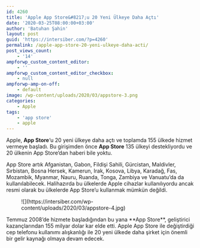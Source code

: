 ```yaml
---
id: 4260
title: 'Apple App Store&#8217;u 20 Yeni Ülkeye Daha Açtı'
date: '2020-03-25T08:00:00+03:00'
author: 'Batuhan Şahin'
layout: post
guid: 'https://intersiber.com/?p=4260'
permalink: /apple-app-store-20-yeni-ulkeye-daha-acti/
post_views_count:
    - '14'
ampforwp_custom_content_editor:
    - ''
ampforwp_custom_content_editor_checkbox:
    - null
ampforwp-amp-on-off:
    - default
image: /wp-content/uploads/2020/03/appstore-3.png
categories:
    - Apple
tags:
    - 'app store'
    - apple
---
```


Apple, **App Store**‘u 20 yeni ülkeye daha açtı ve toplamda 155 ülkede hizmet vermeye başladı. Bu girişimden önce **App Store** 135 ülkeyi destekliyordu ve 20 ülkenin App Store’dan haberi bile yoktu.

App Store artık Afganistan, Gabon, Fildişi Sahili, Gürcistan, Maldivler, Sırbistan, Bosna Hersek, Kamerun, Irak, Kosova, Libya, Karadağ, Fas, Mozambik, Myanmar, Nauru, Ruanda, Tonga, Zambiya ve Vanuatu’da da kullanılabilecek. Halihazırda bu ülkelerde Apple cihazlar kullanılıyordu ancak resmi olarak bu ülkelerde App Store’u kullanmak mümkün değildi.

<figure class="wp-block-image size-full">![](https://intersiber.com/wp-content/uploads/2020/03/appstore-4.jpg)</figure>Temmuz 2008’de hizmete başladığından bu yana **App Store**, geliştirici kazançlarından 155 milyar dolar kar elde etti. Apple App Store ile değiştirdiği cep telefonu kullanımı alışkanlığı ile 20 yeni ülkede daha şirket için önemli bir gelir kaynağı olmaya devam edecek.